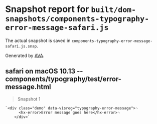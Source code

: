 # Snapshot report for `built/dom-snapshots/components-typography-error-message-safari.js`

The actual snapshot is saved in `components-typography-error-message-safari.js.snap`.

Generated by [AVA](https://ava.li).

## safari on macOS 10.13 -- components/typography/test/error-message.html

> Snapshot 1

    `<div class="demo" data-visreg="typography-error-message">␊
          <hx-error>Error message goes here</hx-error>␊
        </div>`
